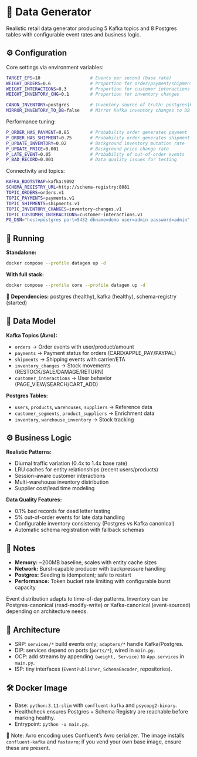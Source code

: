 # 🧩 Data Generator

Realistic retail data generator producing 5 Kafka topics and 8 Postgres tables with configurable event rates and business logic.

## ⚙️ Configuration

Core settings via environment variables:

```bash
TARGET_EPS=10                   # Events per second (base rate)
WEIGHT_ORDERS=0.6               # Proportion for order/payment/shipment events
WEIGHT_INTERACTIONS=0.3         # Proportion for customer interactions
WEIGHT_INVENTORY_CHG=0.1        # Proportion for inventory changes

CANON_INVENTORY=postgres        # Inventory source of truth: postgres|kafka
MIRROR_INVENTORY_TO_DB=false    # Mirror Kafka inventory changes to DB
```

Performance tuning:
```bash
P_ORDER_HAS_PAYMENT=0.85        # Probability order generates payment
P_ORDER_HAS_SHIPMENT=0.75       # Probability order generates shipment
P_UPDATE_INVENTORY=0.02         # Background inventory mutation rate
P_UPDATE_PRICE=0.001            # Background price change rate
P_LATE_EVENT=0.05               # Probability of out-of-order events
P_BAD_RECORD=0.001              # Data quality issues for testing
```

Connectivity and topics:
```bash
KAFKA_BOOTSTRAP=kafka:9092
SCHEMA_REGISTRY_URL=http://schema-registry:8081
TOPIC_ORDERS=orders.v1
TOPIC_PAYMENTS=payments.v1
TOPIC_SHIPMENTS=shipments.v1
TOPIC_INVENTORY_CHANGES=inventory-changes.v1
TOPIC_CUSTOMER_INTERACTIONS=customer-interactions.v1
PG_DSN="host=postgres port=5432 dbname=demo user=admin password=admin"
```

## 🚀 Running

**Standalone:**
```bash
docker compose --profile datagen up -d
```

**With full stack:**
```bash
docker compose --profile core --profile datagen up -d
```

🛑 **Dependencies:** postgres (healthy), kafka (healthy), schema-registry (started)

## 🧩 Data Model

**Kafka Topics (Avro):**
- `orders` → Order events with user/product/amount
- `payments` → Payment status for orders (CARD/APPLE_PAY/PAYPAL)
- `shipments` → Shipping events with carrier/ETA
- `inventory_changes` → Stock movements (RESTOCK/SALE/DAMAGE/RETURN)
- `customer_interactions` → User behavior (PAGE_VIEW/SEARCH/CART_ADD)

**Postgres Tables:**
- `users`, `products`, `warehouses`, `suppliers` → Reference data
- `customer_segments`, `product_suppliers` → Enrichment data
- `inventory`, `warehouse_inventory` → Stock tracking

## ⚙️ Business Logic

**Realistic Patterns:**
- Diurnal traffic variation (0.4x to 1.4x base rate)
- LRU caches for entity relationships (recent users/products)
- Session-aware customer interactions
- Multi-warehouse inventory distribution
- Supplier cost/lead time modeling

**Data Quality Features:**
- 0.1% bad records for dead letter testing
- 5% out-of-order events for late data handling
- Configurable inventory consistency (Postgres vs Kafka canonical)
- Automatic schema registration with fallback schemas

## 🛑 Notes

- **Memory:** ~200MB baseline, scales with entity cache sizes
- **Network:** Burst-capable producer with backpressure handling
- **Postgres:** Seeding is idempotent; safe to restart
- **Performance:** Token bucket rate limiting with configurable burst capacity

Event distribution adapts to time-of-day patterns. Inventory can be Postgres-canonical (read-modify-write) or Kafka-canonical (event-sourced) depending on architecture needs.

## 🧱 Architecture

- SRP: `services/*` build events only; `adapters/*` handle Kafka/Postgres.
- DIP: services depend on ports (`ports/*`), wired in `main.py`.
- OCP: add streams by appending `(weight, Service)` to `App.services` in `main.py`.
- ISP: tiny interfaces (`EventPublisher`, `SchemaEncoder`, repositories).

## 🛠️ Docker Image

- Base: `python:3.11-slim` with `confluent-kafka` and `psycopg2-binary`.
- Healthcheck ensures Postgres + Schema Registry are reachable before marking healthy.
- Entrypoint: `python -u main.py`.

🛑 Note: Avro encoding uses Confluent’s Avro serializer. The image installs `confluent-kafka` and `fastavro`; if you vend your own base image, ensure these are present.
